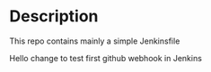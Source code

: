 # Description

This repo contains mainly a simple Jenkinsfile

Hello change to test first github webhook in Jenkins
